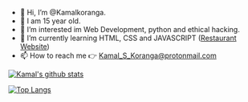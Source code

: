 - 👋 Hi, I’m @Kamalkoranga.
- 🌈 I am 15 year old.
- 👀 I’m interested im Web Development, python and ethical hacking.
- 🌱 I’m currently learning HTML, CSS and JAVASCRIPT ([Restaurant Website](https://restaurant-website-psi.vercel.app/index.html))
- 📫 How to reach me 👉 Kamal_S_Koranga@protonmail.com

[![Kamal's github stats](https://github-readme-stats.vercel.app/api?username=Kamalkoranga&count_private=true&show_icons=true&theme=radical&hide_rank=false)](https://github.com/anuraghazra/github-readme-stats)

[![Top Langs](https://github-readme-stats.vercel.app/api/top-langs/?username=Kamalkoranga)](https://github.com/anuraghazra/github-readme-stats)
